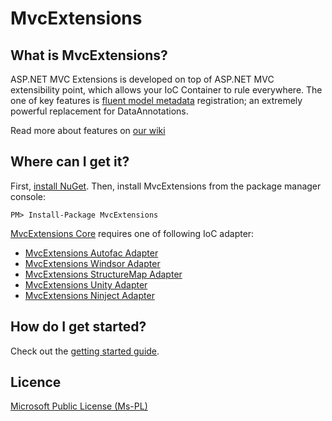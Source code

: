 MvcExtensions
==============

What is MvcExtensions?
--------------------------
ASP.NET MVC Extensions is developed on top of ASP.NET MVC extensibility point, which allows your IoC Container to rule everywhere.
The one of key features is [fluent model metadata](/MvcExtensions/Core/wiki/ModelMetadata-Fluent-Configuration) registration; an extremely powerful replacement for DataAnnotations.

Read more about features on [our wiki](/MvcExtensions/Core/wiki/Home)

Where can I get it?
--------------------------------
First, [install NuGet](http://docs.nuget.org/docs/start-here/installing-nuget). Then, install MvcExtensions from the package manager console:

    PM> Install-Package MvcExtensions

[MvcExtensions Core](http://nuget.org/List/Packages/MvcExtensions) requires one of following IoC adapter:

* [MvcExtensions Autofac Adapter](http://nuget.org/List/Packages/MvcExtensions.Autofac)
* [MvcExtensions Windsor Adapter](http://nuget.org/List/Packages/MvcExtensions.Windsor)
* [MvcExtensions StructureMap Adapter](http://nuget.org/List/Packages/MvcExtensions.StructureMap)
* [MvcExtensions Unity Adapter](http://nuget.org/List/Packages/MvcExtensions.Unity)
* [MvcExtensions Ninject Adapter](http://nuget.org/List/Packages/MvcExtensions.Ninject)

How do I get started?
--------------------------------
Check out the [getting started guide](/MvcExtensions/Core/wiki/Getting-started-with-MvcExtensions).

Licence
--------------------------------
[Microsoft Public License (Ms-PL)](http://www.opensource.org/licenses/MS-PL)
